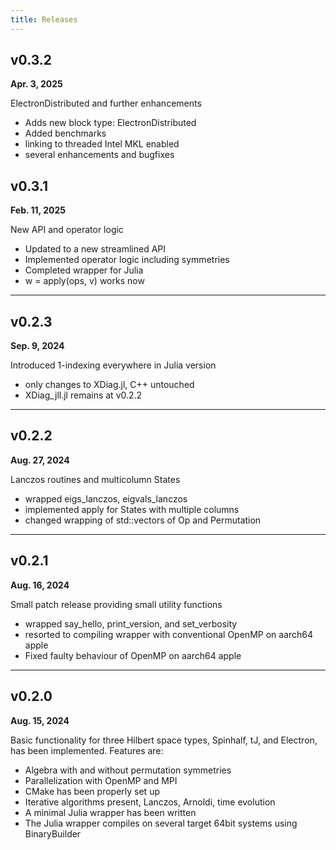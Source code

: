 ```yaml
---
title: Releases
---
```


## v0.3.2

**Apr. 3, 2025**

ElectronDistributed and further enhancements

* Adds new block type: ElectronDistributed
* Added benchmarks
* linking to threaded Intel MKL enabled
* several enhancements and bugfixes

## v0.3.1

**Feb. 11, 2025**

New API and operator logic

* Updated to a new streamlined API
* Implemented operator logic including symmetries
* Completed wrapper for Julia
* w = apply(ops, v) works now

---

## v0.2.3

**Sep. 9, 2024**

Introduced 1-indexing everywhere in Julia version

* only changes to XDiag.jl, C++ untouched
* XDiag_jll.jl remains at v0.2.2

---

## v0.2.2

**Aug. 27, 2024**

Lanczos routines and multicolumn States

* wrapped eigs_lanczos, eigvals_lanczos
* implemented apply for States with multiple columns
* changed wrapping of std::vectors of Op and Permutation

---

## v0.2.1

**Aug. 16, 2024**

Small patch release providing small utility functions

* wrapped say_hello, print_version, and set_verbosity
* resorted to compiling wrapper with conventional OpenMP on aarch64 apple
* Fixed faulty behaviour of OpenMP on aarch64 apple

---

## v0.2.0

**Aug. 15, 2024**

Basic functionality for three Hilbert space types, Spinhalf, tJ, and Electron, has been implemented. Features are:

* Algebra with and without permutation symmetries
* Parallelization with OpenMP and MPI
* CMake has been properly set up
* Iterative algorithms present, Lanczos, Arnoldi, time evolution
* A minimal Julia wrapper has been written
* The Julia wrapper compiles on several target 64bit systems using BinaryBuilder
